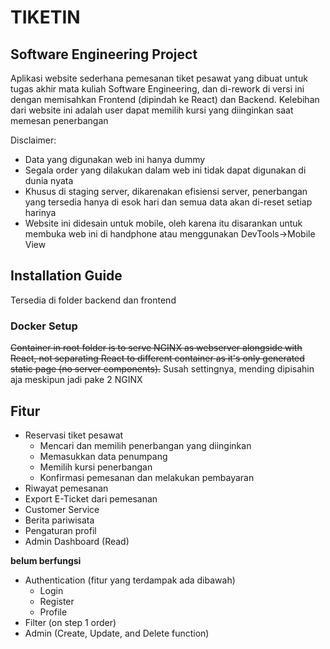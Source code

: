 # TIKETIN

## Software Engineering Project

Aplikasi website sederhana pemesanan tiket pesawat yang dibuat untuk tugas akhir mata kuliah Software Engineering, dan di-rework di versi ini dengan memisahkan Frontend (dipindah ke React) dan Backend. Kelebihan dari website ini adalah user dapat memilih kursi yang diinginkan saat memesan penerbangan

Disclaimer:

- Data yang digunakan web ini hanya dummy
- Segala order yang dilakukan dalam web ini tidak dapat digunakan di dunia nyata
- Khusus di staging server, dikarenakan efisiensi server, penerbangan yang tersedia hanya di esok hari dan semua data akan di-reset setiap harinya
- Website ini didesain untuk mobile, oleh karena itu disarankan untuk membuka web ini di handphone atau menggunakan DevTools->Mobile View

## Installation Guide

Tersedia di folder backend dan frontend

### Docker Setup

~~Container in root folder is to serve NGINX as webserver alongside with React, not separating React to different container as it's only generated static page (no server components).~~ Susah settingnya, mending dipisahin aja meskipun jadi pake 2 NGINX

## Fitur

- Reservasi tiket pesawat
  - Mencari dan memilih penerbangan yang diinginkan
  - Memasukkan data penumpang
  - Memilih kursi penerbangan
  - Konfirmasi pemesanan dan melakukan pembayaran
- Riwayat pemesanan
- Export E-Ticket dari pemesanan
- Customer Service
- Berita pariwisata
- Pengaturan profil
- Admin Dashboard (Read)

**belum berfungsi**

- Authentication (fitur yang terdampak ada dibawah)
  - Login
  - Register
  - Profile
- Filter (on step 1 order)
- Admin (Create, Update, and Delete function)
